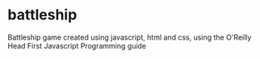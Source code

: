 # battleship

Battleship game created using javascript, html and css, using the O'Reilly Head First Javascript Programming guide
